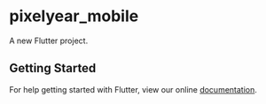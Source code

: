 # pixelyear_mobile

A new Flutter project.

## Getting Started

For help getting started with Flutter, view our online
[documentation](https://flutter.io/).
